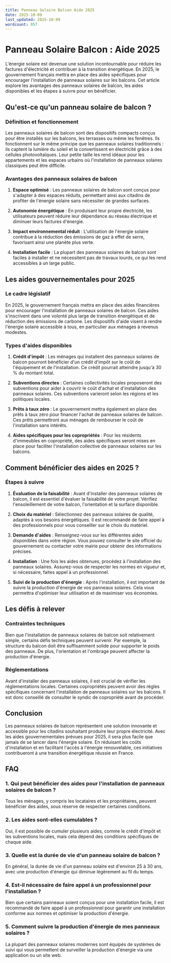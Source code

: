 ```yaml
---
title: Panneau Solaire Balcon Aide 2025
date: 2025-10-09
last_updated: 2025-10-09
wordcount: 957
---
```


# Panneau Solaire Balcon : Aide 2025

L'énergie solaire est devenue une solution incontournable pour réduire les factures d'électricité et contribuer à la transition énergétique. En 2025, le gouvernement français mettra en place des aides spécifiques pour encourager l'installation de panneaux solaires sur les balcons. Cet article explore les avantages des panneaux solaires de balcon, les aides disponibles et les étapes à suivre pour en bénéficier.

## Qu'est-ce qu'un panneau solaire de balcon ?

### Définition et fonctionnement

Les panneaux solaires de balcon sont des dispositifs compacts conçus pour être installés sur les balcons, les terrasses ou même les fenêtres. Ils fonctionnent sur le même principe que les panneaux solaires traditionnels : ils captent la lumière du soleil et la convertissent en électricité grâce à des cellules photovoltaïques. Leur petite taille les rend idéaux pour les appartements et les espaces urbains où l'installation de panneaux solaires classiques peut être difficile.

### Avantages des panneaux solaires de balcon

1. **Espace optimisé** : Les panneaux solaires de balcon sont conçus pour s'adapter à des espaces réduits, permettant ainsi aux citadins de profiter de l'énergie solaire sans nécessiter de grandes surfaces.
   
2. **Autonomie énergétique** : En produisant leur propre électricité, les utilisateurs peuvent réduire leur dépendance au réseau électrique et diminuer leurs factures d'énergie.

3. **Impact environnemental réduit** : L'utilisation de l'énergie solaire contribue à la réduction des émissions de gaz à effet de serre, favorisant ainsi une planète plus verte.

4. **Installation facile** : La plupart des panneaux solaires de balcon sont faciles à installer et ne nécessitent pas de travaux lourds, ce qui les rend accessibles à un large public.

## Les aides gouvernementales pour 2025

### Le cadre législatif

En 2025, le gouvernement français mettra en place des aides financières pour encourager l'installation de panneaux solaires de balcon. Ces aides s'inscrivent dans une volonté plus large de transition énergétique et de réduction des émissions de carbone. Les dispositifs d'aide visent à rendre l'énergie solaire accessible à tous, en particulier aux ménages à revenus modestes.

### Types d'aides disponibles

1. **Crédit d'impôt** : Les ménages qui installent des panneaux solaires de balcon pourront bénéficier d'un crédit d'impôt sur le coût de l'équipement et de l'installation. Ce crédit pourrait atteindre jusqu'à 30 % du montant total.

2. **Subventions directes** : Certaines collectivités locales proposeront des subventions pour aider à couvrir le coût d'achat et d'installation des panneaux solaires. Ces subventions varieront selon les régions et les politiques locales.

3. **Prêts à taux zéro** : Le gouvernement mettra également en place des prêts à taux zéro pour financer l'achat de panneaux solaires de balcon. Ces prêts permettront aux ménages de rembourser le coût de l'installation sans intérêts.

4. **Aides spécifiques pour les copropriétés** : Pour les résidents d'immeubles en copropriété, des aides spécifiques seront mises en place pour faciliter l'installation collective de panneaux solaires sur les balcons.

## Comment bénéficier des aides en 2025 ?

### Étapes à suivre

1. **Évaluation de la faisabilité** : Avant d'installer des panneaux solaires de balcon, il est essentiel d'évaluer la faisabilité de votre projet. Vérifiez l'ensoleillement de votre balcon, l'orientation et la surface disponible.

2. **Choix du matériel** : Sélectionnez des panneaux solaires de qualité, adaptés à vos besoins énergétiques. Il est recommandé de faire appel à des professionnels pour vous conseiller sur le choix du matériel.

3. **Demande d'aides** : Renseignez-vous sur les différentes aides disponibles dans votre région. Vous pouvez consulter le site officiel du gouvernement ou contacter votre mairie pour obtenir des informations précises.

4. **Installation** : Une fois les aides obtenues, procédez à l'installation des panneaux solaires. Assurez-vous de respecter les normes en vigueur et, si nécessaire, faites appel à un professionnel.

5. **Suivi de la production d'énergie** : Après l'installation, il est important de suivre la production d'énergie de vos panneaux solaires. Cela vous permettra d'optimiser leur utilisation et de maximiser vos économies.

## Les défis à relever

### Contraintes techniques

Bien que l'installation de panneaux solaires de balcon soit relativement simple, certains défis techniques peuvent survenir. Par exemple, la structure du balcon doit être suffisamment solide pour supporter le poids des panneaux. De plus, l'orientation et l'ombrage peuvent affecter la production d'énergie.

### Réglementations

Avant d'installer des panneaux solaires, il est crucial de vérifier les réglementations locales. Certaines copropriétés peuvent avoir des règles spécifiques concernant l'installation de panneaux solaires sur les balcons. Il est donc conseillé de consulter le syndic de copropriété avant de procéder.

## Conclusion

Les panneaux solaires de balcon représentent une solution innovante et accessible pour les citadins souhaitant produire leur propre électricité. Avec les aides gouvernementales prévues pour 2025, il sera plus facile que jamais de se lancer dans l'énergie solaire. En réduisant les coûts d'installation et en facilitant l'accès à l'énergie renouvelable, ces initiatives contribueront à une transition énergétique réussie en France.

## FAQ

### 1. Qui peut bénéficier des aides pour l'installation de panneaux solaires de balcon ?

Tous les ménages, y compris les locataires et les propriétaires, peuvent bénéficier des aides, sous réserve de respecter certaines conditions.

### 2. Les aides sont-elles cumulables ?

Oui, il est possible de cumuler plusieurs aides, comme le crédit d'impôt et les subventions locales, mais cela dépend des conditions spécifiques de chaque aide.

### 3. Quelle est la durée de vie d'un panneau solaire de balcon ?

En général, la durée de vie d'un panneau solaire est d'environ 25 à 30 ans, avec une production d'énergie qui diminue légèrement au fil du temps.

### 4. Est-il nécessaire de faire appel à un professionnel pour l'installation ?

Bien que certains panneaux soient conçus pour une installation facile, il est recommandé de faire appel à un professionnel pour garantir une installation conforme aux normes et optimiser la production d'énergie.

### 5. Comment suivre la production d'énergie de mes panneaux solaires ?

La plupart des panneaux solaires modernes sont équipés de systèmes de suivi qui vous permettent de surveiller la production d'énergie via une application ou un site web.